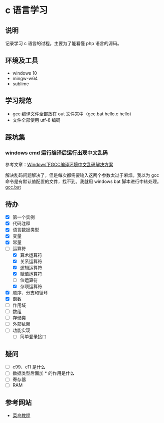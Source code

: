 # c 语言学习

## 说明

记录学习 c 语言的过程。主要为了能看懂 php 语言的源码。

## 环境及工具

* windows 10
* mingw-w64
* sublime

## 学习规范

* gcc 编译文件全部放在 out 文件夹中（gcc.bat hello.c hello）
* 文件全部使用 utf-8 编码

## 踩坑集

### windows cmd 运行编译后运行出现中文乱码

参考文章：[Windows下GCC编译环境中文乱码解决方案](https://blog.csdn.net/mylibs/article/details/27913281) 

解决乱码问题解决了，但是每次都需要输入这两个参数太过于麻烦。我以为 gcc 命令是有默认值配置的文件，找不到。我就用 windows bat 脚本进行中转处理。[gcc.bat](./gcc.bat)

## 待办

- [x] 第一个实例
- [x] 代码注释
- [x] 语言数据类型
- [x] 变量
- [x] 常量
- [ ] 运算符
    - [x] 算术运算符
    - [x] 关系运算符
    - [x] 逻辑运算符
    - [x] 赋值运算符
    - [ ] 位运算符
    - [x] 杂项运算符
- [x] 顺序、分支和循环
- [x] 函数
- [ ] 作用域
- [ ] 数组
- [ ] 存储类
- [ ] 外部依赖
- [ ] 功能实现
    - [ ] 简单登录接口

## 疑问

- [ ] c99、c11 是什么
- [ ] 数据类型后面加 * 的作用是什么
- [ ] 寄存器
- [ ] RAM

## 参考网站

* [菜鸟教程](https://www.runoob.com/cprogramming/c-tutorial.html)
